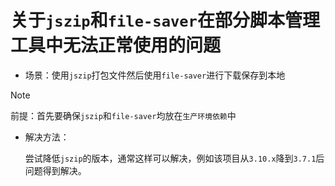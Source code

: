 # 关于`jszip`和`file-saver`在部分脚本管理工具中无法正常使用的问题

- 场景：使用`jszip`打包文件然后使用`file-saver`进行下载保存到本地

> [!note]
>
> 前提：首先要确保`jszip`和`file-saver`均放在`生产环境依赖`中

- 解决方法：

  尝试降低`jszip`的版本，通常这样可以解决，例如该项目从`3.10.x`降到`3.7.1`后问题得到解决。
